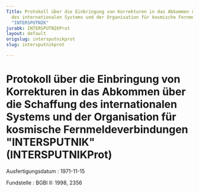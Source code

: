 ```yaml
---
Title: Protokoll über die Einbringung von Korrekturen in das Abkommen über die Schaffung
  des internationalen Systems und der Organisation für kosmische Fernmeldeverbindungen
  "INTERSPUTNIK"
jurabk: INTERSPUTNIKProt
layout: default
origslug: intersputnikprot
slug: intersputnikprot

---
```


# Protokoll über die Einbringung von Korrekturen in das Abkommen über die Schaffung des internationalen Systems und der Organisation für kosmische Fernmeldeverbindungen "INTERSPUTNIK" (INTERSPUTNIKProt)

Ausfertigungsdatum
:   1971-11-15

Fundstelle
:   BGBl II: 1998, 2356

